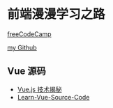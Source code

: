 # 前端漫漫学习之路

[freeCodeCamp](https://github.com/FreeCodeCamp/FreeCodeCamp/)

[my Github](https://github.com/frontend-road)

## Vue 源码
- [Vue.js 技术揭秘](https://ustbhuangyi.github.io/vue-analysis/)
- [Learn-Vue-Source-Code](https://github.com/amzhiyong/Learn-Vue-Source-Code)
